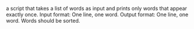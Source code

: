 a script that takes a list of words as input and prints only words that appear exactly once. Input format: One line, one word. Output format: One line, one word. Words should be sorted.
